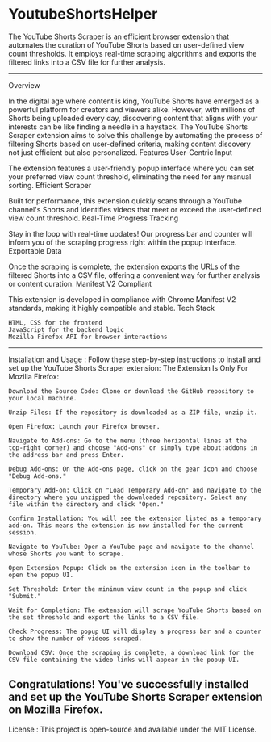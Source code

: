 # YoutubeShortsHelper
The YouTube Shorts Scraper is an efficient browser extension that automates the curation of YouTube Shorts based on user-defined view count thresholds. It employs real-time scraping algorithms and exports the filtered links into a CSV file for further analysis.

-------------------------------------------------------------------------------------------------------------------
Overview

In the digital age where content is king, YouTube Shorts have emerged as a powerful platform for creators and viewers alike. However, with millions of Shorts being uploaded every day, discovering content that aligns with your interests can be like finding a needle in a haystack. The YouTube Shorts Scraper extension aims to solve this challenge by automating the process of filtering Shorts based on user-defined criteria, making content discovery not just efficient but also personalized.
Features
User-Centric Input

The extension features a user-friendly popup interface where you can set your preferred view count threshold, eliminating the need for any manual sorting.
Efficient Scraper

Built for performance, this extension quickly scans through a YouTube channel's Shorts and identifies videos that meet or exceed the user-defined view count threshold.
Real-Time Progress Tracking

Stay in the loop with real-time updates! Our progress bar and counter will inform you of the scraping progress right within the popup interface.
Exportable Data

Once the scraping is complete, the extension exports the URLs of the filtered Shorts into a CSV file, offering a convenient way for further analysis or content curation.
Manifest V2 Compliant

This extension is developed in compliance with Chrome Manifest V2 standards, making it highly compatible and stable.
Tech Stack

    HTML, CSS for the frontend
    JavaScript for the backend logic
    Mozilla Firefox API for browser interactions
-------------------------------------------------------------------------------------------------------------------

Installation and Usage :
Follow these step-by-step instructions to install and set up the YouTube Shorts Scraper extension:
The Extension Is Only For Mozilla Firefox:

    Download the Source Code: Clone or download the GitHub repository to your local machine.

    Unzip Files: If the repository is downloaded as a ZIP file, unzip it.

    Open Firefox: Launch your Firefox browser.

    Navigate to Add-ons: Go to the menu (three horizontal lines at the top-right corner) and choose "Add-ons" or simply type about:addons in the address bar and press Enter.

    Debug Add-ons: On the Add-ons page, click on the gear icon and choose "Debug Add-ons."

    Temporary Add-on: Click on "Load Temporary Add-on" and navigate to the directory where you unzipped the downloaded repository. Select any file within the directory and click "Open."

    Confirm Installation: You will see the extension listed as a temporary add-on. This means the extension is now installed for the current session.

    Navigate to YouTube: Open a YouTube page and navigate to the channel whose Shorts you want to scrape.

    Open Extension Popup: Click on the extension icon in the toolbar to open the popup UI.

    Set Threshold: Enter the minimum view count in the popup and click "Submit."

    Wait for Completion: The extension will scrape YouTube Shorts based on the set threshold and export the links to a CSV file.

    Check Progress: The popup UI will display a progress bar and a counter to show the number of videos scraped.

    Download CSV: Once the scraping is complete, a download link for the CSV file containing the video links will appear in the popup UI.

Congratulations! You've successfully installed and set up the YouTube Shorts Scraper extension on Mozilla Firefox.
-------------------------------------------------------------------------------------------------------------------

License :
This project is open-source and available under the MIT License.
